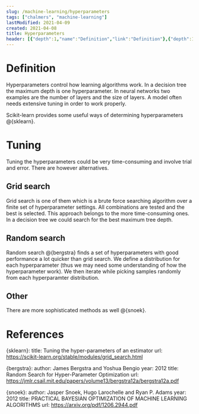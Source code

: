 ```yaml
---
slug: /machine-learning/hyperparameters
tags: ["chalmers", "machine-learning"]
lastModified: 2021-04-09
created: 2021-04-08
title: Hyperparameters
header: [{"depth":1,"name":"Definition","link":"Definition"},{"depth":1,"name":"Tuning","link":"Tuning"},{"depth":2,"name":"Grid search","link":"Grid-search"},{"depth":2,"name":"Random search","link":"Random-search"},{"depth":2,"name":"Other","link":"Other"},{"depth":1,"name":"References","link":"References"}]
---
```


# Definition
Hyperparameters control how learning algorithms work. In a decision tree the maximum depth is one hyperparameter. In neural networks two examples are the number of layers and the size of layers. A model often needs extensive tuning in order to work properly.

Scikit-learn provides some useful ways of determining hyperparameters @{sklearn}.

# Tuning
Tuning the hyperparameters could be very time-consuming and involve trial and error. There are however alternatives.

## Grid search
Grid search is one of them which is a brute force searching algorithm over a finite set of hyperparameter settings. All combinations are tested and the best is selected. This approach belongs to the more time-consuming ones. In a decision tree we could search for the best maximum tree depth.

## Random search
Random search @{bergstra} finds a set of hyperparameters with good performance a lot quicker than grid search. We define a distribution for each hyperparameter (thus we may need some understanding of how the hyperparameter work). We then iterate while picking samples randomly from each hyperparamter distribution.

## Other
There are more sophisticated methods as well @{snoek}.

# References

{sklearn}:
    title: Tuning the hyper-parameters of an estimator
    url: https://scikit-learn.org/stable/modules/grid_search.html

{bergstra}:
    author: James Bergstra and Yoshua Bengio
    year: 2012
    title: Random Search for Hyper-Parameter Optimization
    url: https://jmlr.csail.mit.edu/papers/volume13/bergstra12a/bergstra12a.pdf

{snoek}:
    author: Jasper Snoek, Hugo Larochelle and Ryan P. Adams
    year: 2012
    title: PRACTICAL BAYESIAN OPTIMIZATION OF MACHINE LEARNING ALGORITHMS
    url: https://arxiv.org/pdf/1206.2944.pdf